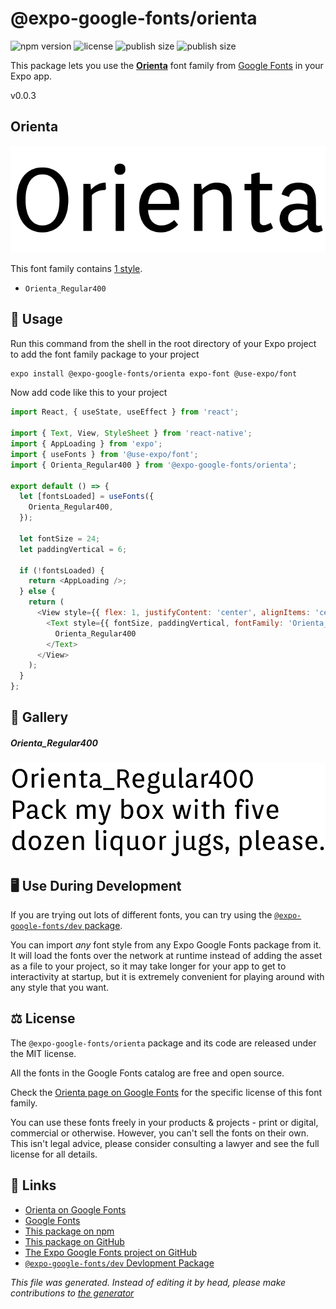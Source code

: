 # @expo-google-fonts/orienta

![npm version](https://flat.badgen.net/npm/v/@expo-google-fonts/orienta)
![license](https://flat.badgen.net/github/license/expo/google-fonts)
![publish size](https://flat.badgen.net/packagephobia/install/@expo-google-fonts/orienta)
![publish size](https://flat.badgen.net/packagephobia/publish/@expo-google-fonts/orienta)

This package lets you use the [**Orienta**](https://fonts.google.com/specimen/Orienta) font family from [Google Fonts](https://fonts.google.com/) in your Expo app.

v0.0.3

## Orienta

![Orienta](./font-family.png)

This font family contains [1 style](#gallery).

- `Orienta_Regular400`

## 🔡 Usage

Run this command from the shell in the root directory of your Expo project to add the font family package to your project
```sh
expo install @expo-google-fonts/orienta expo-font @use-expo/font
```

Now add code like this to your project
```js
import React, { useState, useEffect } from 'react';

import { Text, View, StyleSheet } from 'react-native';
import { AppLoading } from 'expo';
import { useFonts } from '@use-expo/font';
import { Orienta_Regular400 } from '@expo-google-fonts/orienta';

export default () => {
  let [fontsLoaded] = useFonts({
    Orienta_Regular400,
  });

  let fontSize = 24;
  let paddingVertical = 6;

  if (!fontsLoaded) {
    return <AppLoading />;
  } else {
    return (
      <View style={{ flex: 1, justifyContent: 'center', alignItems: 'center' }}>
        <Text style={{ fontSize, paddingVertical, fontFamily: 'Orienta_Regular400' }}>
          Orienta_Regular400
        </Text>
      </View>
    );
  }
};

```

## 📖 Gallery

##### Orienta_Regular400
![Orienta_Regular400](./6d087fac0635ed6186f7b55f474c1522ed229582419b850a3f77f333d9b0a355.ttf.png)


## 🖥️ Use During Development

If you are trying out lots of different fonts, you can try using the [`@expo-google-fonts/dev` package](https://github.com/expo/google-fonts/tree/master/font-packages/dev#readme).

You can import *any* font style from any Expo Google Fonts package from it. It will load the fonts
over the network at runtime instead of adding the asset as a file to your project, so it may take longer
for your app to get to interactivity at startup, but it is extremely convenient
for playing around with any style that you want.

## ⚖️ License

The `@expo-google-fonts/orienta` package and its code are released under the MIT license.

All the fonts in the Google Fonts catalog are free and open source.

Check the [Orienta page on Google Fonts](https://fonts.google.com/specimen/Orienta) for the specific license of this font family.

You can use these fonts freely in your products & projects - print or digital, commercial or otherwise. However, you can't sell the fonts on their own. This isn't legal advice, please consider consulting a lawyer and see the full license for all details.

## 🔗 Links

- [Orienta on Google Fonts](https://fonts.google.com/specimen/Orienta)
- [Google Fonts](https://fonts.google.com/)
- [This package on npm](https://www.npmjs.com/package/@expo-google-fonts/orienta)
- [This package on GitHub](https://github.com/expo/google-fonts/tree/master/font-packages/orienta)
- [The Expo Google Fonts project on GitHub](https://github.com/expo/google-fonts)
- [`@expo-google-fonts/dev` Devlopment Package](https://github.com/expo/google-fonts/tree/master/font-packages/dev)


*This file was generated. Instead of editing it by head, please make contributions to [the generator](https://github.com/expo/google-fonts/tree/master/packages/generator)*
